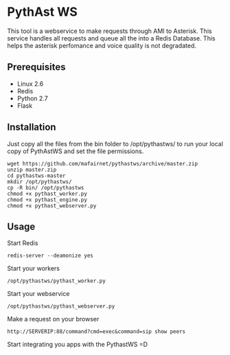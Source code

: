 PythAst WS 
=============

This tool is a webservice to make requests through AMI to Asterisk. This service handles all requests and queue all the into a Redis Database. This helps the asterisk perfomance and voice quality is not degradated. 

Prerequisites
-----------
- Linux 2.6 
- Redis
- Python 2.7
- Flask

Installation
-----------
Just copy all the files from the bin folder to /opt/pythastws/ to run your local copy of PythAstWS and set the file permissions.

```
wget https://github.com/mafairnet/pythastws/archive/master.zip
unzip master.zip
cd pythastws-master
mkdir /opt/pythastws/
cp -R bin/ /opt/pythastws
chmod +x pythast_worker.py
chmod +x pythast_engine.py
chmod +x pythast_webserver.py
```

Usage
-----
Start Redis

```
redis-server --deamonize yes
```

Start your workers

```
/opt/pythastws/pythast_worker.py
```

Start your webservice

```
/opt/pythastws/pythast_webserver.py
```

Make a request on your browser

```
http://SERVERIP:88/command?cmd=exec&command=sip show peers
```

Start integrating you apps with the PythastWS =D